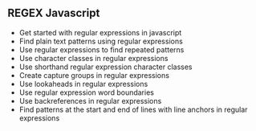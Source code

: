 ## REGEX Javascript


* Get started with regular expressions in javascript
* Find plain text patterns using regular expressions
* Use regular expressions to find repeated patterns
* Use character classes in regular expressions
* Use shorthand regular expression character classes
* Create capture groups in regular expressions
* Use lookaheads in regular expressions
* Use regular expression word boundaries
* Use backreferences in regular expressions
* Find patterns at the start and end of lines with line anchors in regular expressions